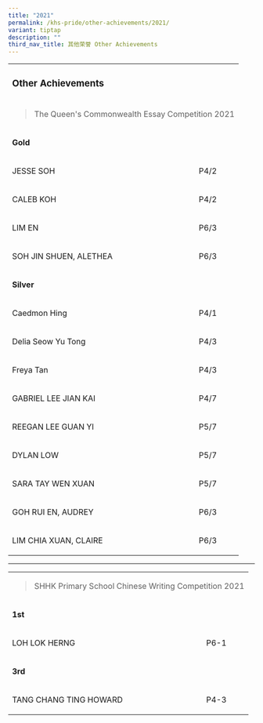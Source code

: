 ```yaml
---
title: "2021"
permalink: /khs-pride/other-achievements/2021/
variant: tiptap
description: ""
third_nav_title: 其他荣誉 Other Achievements
---
```

<p></p>
<table>
<tbody>
<tr>
<td rowspan="1" colspan="1">
<h3>Other Achievements</h3>
</td>
<td rowspan="1" colspan="1">
<p></p>
</td>
</tr>
<tr>
<td rowspan="1" colspan="2">
<blockquote>
<p></p>
<p>The Queen's Commonwealth Essay Competition 2021</p>
</blockquote>
</td>
</tr>
<tr>
<td rowspan="1" colspan="1">
<p><strong>Gold</strong>
</p>
</td>
<td rowspan="1" colspan="1">
<p></p>
</td>
</tr>
<tr>
<td rowspan="1" colspan="1">
<p>JESSE SOH</p>
</td>
<td rowspan="1" colspan="1">
<p>P4/2</p>
</td>
</tr>
<tr>
<td rowspan="1" colspan="1">
<p>CALEB KOH</p>
</td>
<td rowspan="1" colspan="1">
<p>P4/2</p>
</td>
</tr>
<tr>
<td rowspan="1" colspan="1">
<p>LIM EN&nbsp;</p>
</td>
<td rowspan="1" colspan="1">
<p>P6/3</p>
</td>
</tr>
<tr>
<td rowspan="1" colspan="1">
<p>SOH JIN SHUEN, ALETHEA&nbsp;</p>
</td>
<td rowspan="1" colspan="1">
<p>P6/3</p>
</td>
</tr>
<tr>
<td rowspan="1" colspan="1">
<p><strong>Silver</strong>
</p>
</td>
<td rowspan="1" colspan="1">
<p></p>
</td>
</tr>
<tr>
<td rowspan="1" colspan="1">
<p>Caedmon Hing</p>
</td>
<td rowspan="1" colspan="1">
<p>P4/1</p>
</td>
</tr>
<tr>
<td rowspan="1" colspan="1">
<p>Delia Seow Yu Tong</p>
</td>
<td rowspan="1" colspan="1">
<p>P4/3</p>
</td>
</tr>
<tr>
<td rowspan="1" colspan="1">
<p>Freya Tan</p>
</td>
<td rowspan="1" colspan="1">
<p>P4/3</p>
</td>
</tr>
<tr>
<td rowspan="1" colspan="1">
<p>GABRIEL LEE JIAN KAI&nbsp;&nbsp;</p>
</td>
<td rowspan="1" colspan="1">
<p>P4/7</p>
</td>
</tr>
<tr>
<td rowspan="1" colspan="1">
<p>REEGAN LEE GUAN YI</p>
</td>
<td rowspan="1" colspan="1">
<p>P5/7</p>
</td>
</tr>
<tr>
<td rowspan="1" colspan="1">
<p>DYLAN LOW</p>
</td>
<td rowspan="1" colspan="1">
<p>P5/7</p>
</td>
</tr>
<tr>
<td rowspan="1" colspan="1">
<p>SARA TAY WEN XUAN</p>
</td>
<td rowspan="1" colspan="1">
<p>P5/7</p>
</td>
</tr>
<tr>
<td rowspan="1" colspan="1">
<p>GOH RUI EN, AUDREY&nbsp;&nbsp;</p>
</td>
<td rowspan="1" colspan="1">
<p>P6/3</p>
</td>
</tr>
<tr>
<td rowspan="1" colspan="1">
<p>LIM CHIA XUAN, CLAIRE&nbsp;&nbsp;</p>
</td>
<td rowspan="1" colspan="1">
<p>P6/3</p>
</td>
</tr>
</tbody>
</table>
<hr>
<table>
<tbody>
<tr>
<td rowspan="1" colspan="2">
<blockquote>
<p>SHHK Primary School Chinese Writing Competition 2021</p>
</blockquote>
</td>
</tr>
<tr>
<td rowspan="1" colspan="1">
<p><strong>1st</strong>
</p>
</td>
<td rowspan="1" colspan="1">
<p></p>
</td>
</tr>
<tr>
<td rowspan="1" colspan="1">
<p>LOH LOK HERNG</p>
</td>
<td rowspan="1" colspan="1">
<p>P6-1</p>
</td>
</tr>
<tr>
<td rowspan="1" colspan="1">
<p><strong>3rd</strong>
</p>
</td>
<td rowspan="1" colspan="1">
<p></p>
</td>
</tr>
<tr>
<td rowspan="1" colspan="1">
<p>TANG CHANG TING HOWARD</p>
</td>
<td rowspan="1" colspan="1">
<p>P4-3</p>
</td>
</tr>
</tbody>
</table>
<p></p>